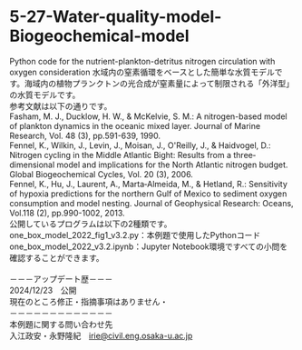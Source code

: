 # 5-27-Water-quality-model-Biogeochemical-model
Python code for the nutrient-plankton-detritus nitrogen circulation with oxygen consideration
水域内の窒素循環をベースとした簡単な水質モデルです。海域内の植物プランクトンの光合成が窒素量によって制限される「外洋型」の水質モデルです。<br>
参考文献は以下の通りです。<br>
Fasham, M. J., Ducklow, H. W., & McKelvie, S. M.: A nitrogen-based model of plankton dynamics in the oceanic mixed layer. Journal of Marine Research, Vol. 48 (3), pp.591-639, 1990.<br>
Fennel, K., Wilkin, J., Levin, J., Moisan, J., O'Reilly, J., & Haidvogel, D.: Nitrogen cycling in the Middle Atlantic Bight: Results from a three‐dimensional model and implications for the North Atlantic nitrogen budget. Global Biogeochemical Cycles, Vol. 20 (3), 2006.<br>
Fennel, K., Hu, J., Laurent, A., Marta‐Almeida, M., & Hetland, R.: Sensitivity of hypoxia predictions for the northern Gulf of Mexico to sediment oxygen consumption and model nesting. Journal of Geophysical Research: Oceans, Vol.118 (2), pp.990-1002, 2013.<br>
公開しているプログラムは以下の2種類です。<br>
one_box_model_2022_fig1_v3.2.py：本例題で使用したPythonコード<br>
one_box_model_2022_v3.2.ipynb：Jupyter Notebook環境ですべての小問を確認することができます。<br>
<br>
－－－アップデート歴－－－<br>
2024/12/23　公開<br>
現在のところ修正・指摘事項はありません・<br>
－－－－－－－－－－－－－<br>
本例題に関する問い合わせ先<br>
入江政安・永野隆紀　irie@civil.eng.osaka-u.ac.jp<br>

